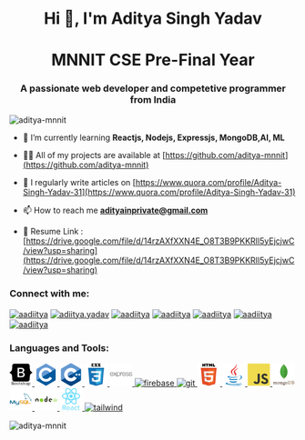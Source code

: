 <h1 align="center">Hi 👋, I'm Aditya Singh Yadav</h1>
<h1 align="center"> MNNIT CSE Pre-Final Year</h1>
<h3 align="center">A passionate web developer and competetive programmer from India</h3>

<p align="left"> <img src="https://komarev.com/ghpvc/?username=aditya-mnnit&label=Profile%20views&color=0e75b6&style=flat" alt="aditya-mnnit" /> </p>

- 🌱 I’m currently learning **Reactjs, Nodejs, Expressjs, MongoDB,AI, ML**

- 👨‍💻 All of my projects are available at [https://github.com/aditya-mnnit](https://github.com/aditya-mnnit)

- 📝 I regularly write articles on [https://www.quora.com/profile/Aditya-Singh-Yadav-31](https://www.quora.com/profile/Aditya-Singh-Yadav-31)

- 📫 How to reach me **adityainprivate@gmail.com**

- 📄 Resume Link : [https://drive.google.com/file/d/14rzAXfXXN4E_O8T3B9PKKRIl5yEjcjwC/view?usp=sharing](https://drive.google.com/file/d/14rzAXfXXN4E_O8T3B9PKKRIl5yEjcjwC/view?usp=sharing)

<h3 align="left">Connect with me:</h3>
<p align="left">
<a href="https://linkedin.com/in/aadiitya" target="blank"><img align="center" src="https://raw.githubusercontent.com/rahuldkjain/github-profile-readme-generator/master/src/images/icons/Social/linked-in-alt.svg" alt="aadiitya" height="30" width="40" /></a>
<a href="https://instagram.com/adiitya.yadav" target="blank"><img align="center" src="https://raw.githubusercontent.com/rahuldkjain/github-profile-readme-generator/master/src/images/icons/Social/instagram.svg" alt="adiitya.yadav" height="30" width="40" /></a>
<a href="https://www.codechef.com/users/aadiitya" target="blank"><img align="center" src="https://cdn.jsdelivr.net/npm/simple-icons@3.1.0/icons/codechef.svg" alt="aadiitya" height="30" width="40" /></a>
<a href="https://www.hackerrank.com/aadiitya" target="blank"><img align="center" src="https://raw.githubusercontent.com/rahuldkjain/github-profile-readme-generator/master/src/images/icons/Social/hackerrank.svg" alt="aadiitya" height="30" width="40" /></a>
<a href="https://codeforces.com/profile/aadiitya" target="blank"><img align="center" src="https://raw.githubusercontent.com/rahuldkjain/github-profile-readme-generator/master/src/images/icons/Social/codeforces.svg" alt="aadiitya" height="30" width="40" /></a>
<a href="https://www.leetcode.com/aadiitya" target="blank"><img align="center" src="https://raw.githubusercontent.com/rahuldkjain/github-profile-readme-generator/master/src/images/icons/Social/leet-code.svg" alt="aadiitya" height="30" width="40" /></a>
<a href="https://auth.geeksforgeeks.org/user/aadiitya" target="blank"><img align="center" src="https://raw.githubusercontent.com/rahuldkjain/github-profile-readme-generator/master/src/images/icons/Social/geeks-for-geeks.svg" alt="aadiitya" height="30" width="40" /></a>
</p>

<h3 align="left">Languages and Tools:</h3>
<p align="left"> <a href="https://getbootstrap.com" target="_blank" rel="noreferrer"> <img src="https://raw.githubusercontent.com/devicons/devicon/master/icons/bootstrap/bootstrap-plain-wordmark.svg" alt="bootstrap" width="40" height="40"/> </a> <a href="https://www.cprogramming.com/" target="_blank" rel="noreferrer"> <img src="https://raw.githubusercontent.com/devicons/devicon/master/icons/c/c-original.svg" alt="c" width="40" height="40"/> </a> <a href="https://www.w3schools.com/cpp/" target="_blank" rel="noreferrer"> <img src="https://raw.githubusercontent.com/devicons/devicon/master/icons/cplusplus/cplusplus-original.svg" alt="cplusplus" width="40" height="40"/> </a> <a href="https://www.w3schools.com/css/" target="_blank" rel="noreferrer"> <img src="https://raw.githubusercontent.com/devicons/devicon/master/icons/css3/css3-original-wordmark.svg" alt="css3" width="40" height="40"/> </a> <a href="https://expressjs.com" target="_blank" rel="noreferrer"> <img src="https://raw.githubusercontent.com/devicons/devicon/master/icons/express/express-original-wordmark.svg" alt="express" width="40" height="40"/> </a> <a href="https://firebase.google.com/" target="_blank" rel="noreferrer"> <img src="https://www.vectorlogo.zone/logos/firebase/firebase-icon.svg" alt="firebase" width="40" height="40"/> </a> <a href="https://git-scm.com/" target="_blank" rel="noreferrer"> <img src="https://www.vectorlogo.zone/logos/git-scm/git-scm-icon.svg" alt="git" width="40" height="40"/> </a> <a href="https://www.w3.org/html/" target="_blank" rel="noreferrer"> <img src="https://raw.githubusercontent.com/devicons/devicon/master/icons/html5/html5-original-wordmark.svg" alt="html5" width="40" height="40"/> </a> <a href="https://www.java.com" target="_blank" rel="noreferrer"> <img src="https://raw.githubusercontent.com/devicons/devicon/master/icons/java/java-original.svg" alt="java" width="40" height="40"/> </a> <a href="https://developer.mozilla.org/en-US/docs/Web/JavaScript" target="_blank" rel="noreferrer"> <img src="https://raw.githubusercontent.com/devicons/devicon/master/icons/javascript/javascript-original.svg" alt="javascript" width="40" height="40"/> </a> <a href="https://www.mongodb.com/" target="_blank" rel="noreferrer"> <img src="https://raw.githubusercontent.com/devicons/devicon/master/icons/mongodb/mongodb-original-wordmark.svg" alt="mongodb" width="40" height="40"/> </a> <a href="https://www.mysql.com/" target="_blank" rel="noreferrer"> <img src="https://raw.githubusercontent.com/devicons/devicon/master/icons/mysql/mysql-original-wordmark.svg" alt="mysql" width="40" height="40"/> </a> <a href="https://nodejs.org" target="_blank" rel="noreferrer"> <img src="https://raw.githubusercontent.com/devicons/devicon/master/icons/nodejs/nodejs-original-wordmark.svg" alt="nodejs" width="40" height="40"/> </a> <a href="https://reactjs.org/" target="_blank" rel="noreferrer"> <img src="https://raw.githubusercontent.com/devicons/devicon/master/icons/react/react-original-wordmark.svg" alt="react" width="40" height="40"/> </a> <a href="https://tailwindcss.com/" target="_blank" rel="noreferrer"> <img src="https://www.vectorlogo.zone/logos/tailwindcss/tailwindcss-icon.svg" alt="tailwind" width="40" height="40"/> </a> </p>

<p><img align="center" src="https://github-readme-stats.vercel.app/api/top-langs?username=aditya-mnnit&show_icons=true&locale=en&layout=compact" alt="aditya-mnnit" /></p>
